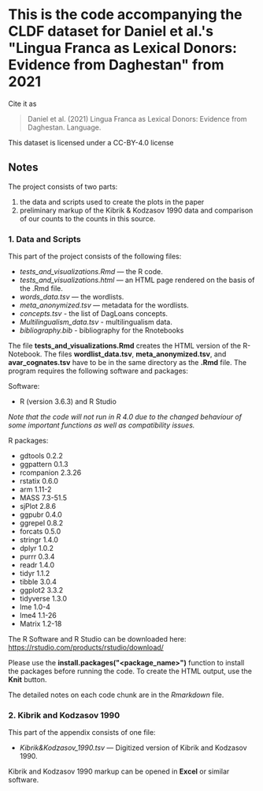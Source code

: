 # This is the code accompanying the CLDF dataset for Daniel et al.'s "Lingua Franca as Lexical Donors: Evidence from Daghestan" from 2021

Cite it as

> Daniel et al. (2021) Lingua Franca as Lexical Donors: Evidence from Daghestan. Language.

This dataset is licensed under a CC-BY-4.0 license

## Notes

The project consists of two parts:

1. the data and scripts used to create the plots in the paper
2. preliminary markup of the Kibrik & Kodzasov 1990 data and comparison of our counts to the counts in this source.

### 1. Data and Scripts

This part of the project consists of the following files:

- *tests_and_visualizations.Rmd* — the R code.
- *tests_and_visualizations.html* — an HTML page rendered on the basis of the .Rmd file.
- *words_data.tsv* — the wordlists.
- *meta_anonymized.tsv* — metadata for the wordlists.
- *concepts.tsv* - the list of DagLoans concepts.
- *Multilingualism_data.tsv* - multilingualism data.
- *bibliography.bib* - bibliography for the Rnotebooks

The file **tests_and_visualizations.Rmd** creates the HTML version of the R-Notebook. The files **wordlist_data.tsv**, **meta_anonymized.tsv**, and  **avar_cognates.tsv** have to be in the same directory as the **.Rmd** file. The program requires the following software and packages:

Software:

- R (version 3.6.3) and R Studio

*Note that the code will not run in R 4.0 due to the changed behaviour of some important functions as well as compatibility issues.*

R packages:
 - gdtools 0.2.2     
 - ggpattern 0.1.3   
 - rcompanion 2.3.26
 - rstatix 0.6.0     
 - arm 1.11-2       
 - MASS 7.3-51.5    
 - sjPlot 2.8.6      
 - ggpubr 0.4.0      
 - ggrepel 0.8.2     
 - forcats 0.5.0    
 - stringr 1.4.0     
 - dplyr 1.0.2       
 - purrr 0.3.4       
 - readr 1.4.0       
 - tidyr 1.1.2      
 - tibble 3.0.4     
 - ggplot2 3.3.2     
 - tidyverse 1.3.0   
 - lme 1.0-4        
 - lme4 1.1-26      
 - Matrix 1.2-18

The R Software and R Studio can be downloaded here: https://rstudio.com/products/rstudio/download/

Please use the **install.packages("<package_name>")** function to install the packages before running the code. To create the HTML output, use the **Knit** button.

The detailed notes on each code chunk are in the *Rmarkdown* file.

### 2. Kibrik and Kodzasov 1990

This part of the appendix consists of one file:

- *Kibrik&Kodzasov_1990.tsv* — Digitized version of Kibrik and Kodzasov 1990.


Kibrik and Kodzasov 1990 markup can be opened in **Excel** or similar software.
